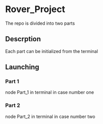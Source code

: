 # Rover_Project
 
The repo is divided into two parts

## Descrption

Each part can be initialized from the terminal

## Launching

### Part 1

node Part_1  in terminal in case number one

### Part 2

node Part_2 in terminal in case number two
